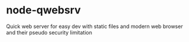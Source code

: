 # node-qwebsrv
Quick web server for easy dev with static files and modern web browser and their pseudo security limitation
